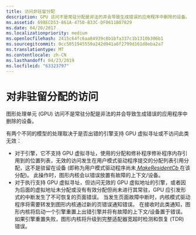 ```yaml
---
title: 访问非驻留分配
description: GPU 访问不是常驻分配是非法的并会导致生成错误的应用程序中删除的设备。
ms.assetid: 698ECD53-861A-4750-B33C-DF0611B87829
ms.date: 04/20/2017
ms.localizationpriority: medium
ms.openlocfilehash: 2415c64fc6aa84939c8b1bfa337c1b1310b306b1
ms.sourcegitcommit: 0cc5051945559a242d941a6f2799d161d8eba2a7
ms.translationtype: MT
ms.contentlocale: zh-CN
ms.lasthandoff: 04/23/2019
ms.locfileid: "63323797"
---
```

# <a name="span-iddisplayaccesstonon-residentallocationspanaccess-to-non-resident-allocation"></a><span id="display.access_to_non-resident_allocation"></span>对非驻留分配的访问


图形处理单元 (GPU) 访问不是常驻分配是非法的并会导致生成错误的应用程序中删除的设备。

有两个不同的模型的处理取决于是否出错的引擎支持 GPU 虚拟寻址或不访问此类无效：

-   对于引擎，它不支持 GPU 虚拟寻址，使用的分配和修补程序修补程序内存引用到的位置列表，无效的访问发生在用户模式驱动程序提交的分配列表引用分配，这不是驻留在设备 (即称为用户模式驱动程序尚未[ *MakeResidentCb* ](https://msdn.microsoft.com/library/windows/hardware/dn906357)在该分配)。 此操作时，图形内核会以错误放置有故障的上下文/设备。
-   对于执行支持 GPU 虚拟寻址，但访问无效的 GPU 虚拟地址的引擎，或者因为后面的虚拟地址未分配或没有有效分配但尚未进行其常驻，GPU 应引发形式的中断发生了不可恢复的页面错误。 当发生页面故障中断时，内核模式驱动程序将需要转发到图形内核通过新的页错误通知错误。 在接收时此类通知，图形内核将启动一个引擎重置上出错引擎并将有故障的上下文/设备置于错误。 如果引擎重置失败，图形内核将升级到完整适配器宽超时检测和恢复 (TDR) 错误。

 

 





